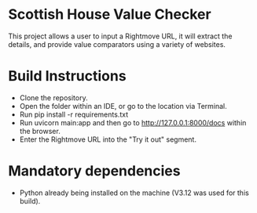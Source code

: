 # Scottish House Value Checker
 This project allows a user to input a Rightmove URL, it will extract the details, and provide value comparators using a variety of websites.
 
 # Build Instructions
 - Clone the repository.
 - Open the folder within an IDE, or go to the location via Terminal. 
 - Run pip install -r requirements.txt
 - Run uvicorn main:app and then go to http://127.0.0.1:8000/docs within the browser.
 - Enter the Rightmove URL into the "Try it out" segment.
 
 # Mandatory dependencies
 - Python already being installed on the machine (V3.12 was used for this build).
